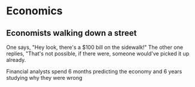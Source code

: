 # Economics

## Economists walking down a street

One says, "Hey look, there's a $100 bill on the sidewalk!"
The other one replies, "That's not possible, if there were, someone would've picked it up already.

Financial analysts spend 6 months predicting the economy and 6 years studying why they were wrong


